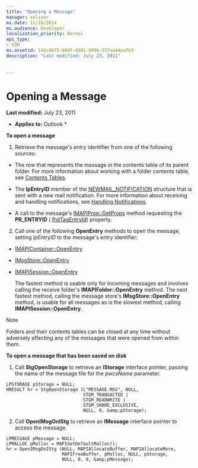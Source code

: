 ```yaml
---
title: "Opening a Message"
manager: soliver
ms.date: 11/16/2014
ms.audience: Developer
localization_priority: Normal
api_type:
- COM
ms.assetid: 142c4975-08df-4501-9996-557aa44eafb3
description: "Last modified: July 23, 2011"
 
 
---
```


# Opening a Message

 **Last modified:** July 23, 2011 
  
 * **Applies to:** Outlook * 
  
 **To open a message**
  
1. Retrieve the message's entry identifier from one of the following sources:
    
  - The row that represents the message in the contents table of its parent folder. For more information about working with a folder contents table, see [Contents Tables](contents-tables.md).
    
  - The **lpEntryID** member of the [NEWMAIL_NOTIFICATION](newmail_notification.md) structure that is sent with a new mail notification. For more information about receiving and handling notifications, see [Handling Notifications](handling-notifications.md).
    
  - A call to the message's [IMAPIProp::GetProps](imapiprop-getprops.md) method requesting the **PR_ENTRYID** ( [PidTagEntryId](pidtagentryid-canonical-property.md)) property. 
    
2. Call one of the following **OpenEntry** methods to open the message, setting  _lpEntryID_ to the message's entry identifier: 
    
  - [IMAPIContainer::OpenEntry](imapicontainer-openentry.md)
    
  - [IMsgStore::OpenEntry](imsgstore-openentry.md)
    
  - [IMAPISession::OpenEntry](imapisession-openentry.md)
    
    The fastest method is usable only for incoming messages and involves calling the receive folder's **IMAPIFolder::OpenEntry** method. The next fastest method, calling the message store's **IMsgStore::OpenEntry** method, is usable for all messages as is the slowest method, calling **IMAPISession::OpenEntry**.
    
> [!NOTE]
> Folders and their contents tables can be closed at any time without adversely affecting any of the messages that were opened from within them. 
  
 **To open a message that has been saved on disk**
  
1. Call **StgOpenStorage** to retrieve an **IStorage** interface pointer, passing the name of the message file for the  _pwcsName_ parameter. 
    
  ```
  LPSTORAGE pStorage = NULL;
  HRESULT hr = StgOpenStorage (L"MESSAGE.MSG", NULL,
                               STGM_TRANSACTED |
                               STGM_READWRITE |
                               STGM_SHARE_EXCLUSIVE,
                               NULL, 0, &amp;pStorage);
  
  ```

2. Call **OpenIMsgOnIStg** to retrieve an **IMessage** interface pointer to access the message. 
    
  ```
  LPMESSAGE pMessage = NULL;
  LPMALLOC pMalloc = MAPIGetDefaultMalloc();
  hr = OpenIMsgOnIStg (NULL, MAPIAllocateBuffer, MAPIAllocateMore,
                       MAPIFreeBuffer, pMalloc, NULL, pStorage,
                       NULL, 0, 0, &amp;pMessage);
  
  ```


